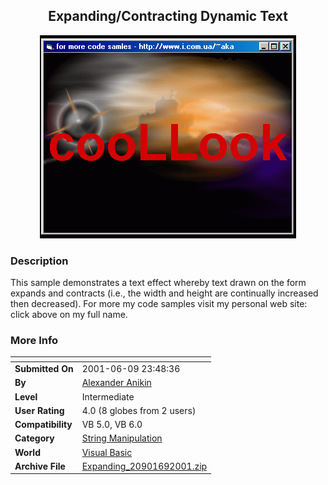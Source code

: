 ﻿<div align="center">

## Expanding/Contracting Dynamic Text

<img src="PIC2001691724251093.gif">
</div>

### Description

This sample demonstrates a text effect whereby text drawn on the form expands and contracts (i.e., the width and height are continually increased then decreased). For more my code samples visit my personal web site: click above on my full name.
 
### More Info
 


<span>             |<span>
---                |---
**Submitted On**   |2001-06-09 23:48:36
**By**             |[Alexander Anikin](https://github.com/Planet-Source-Code/PSCIndex/blob/master/ByAuthor/alexander-anikin.md)
**Level**          |Intermediate
**User Rating**    |4.0 (8 globes from 2 users)
**Compatibility**  |VB 5\.0, VB 6\.0
**Category**       |[String Manipulation](https://github.com/Planet-Source-Code/PSCIndex/blob/master/ByCategory/string-manipulation__1-5.md)
**World**          |[Visual Basic](https://github.com/Planet-Source-Code/PSCIndex/blob/master/ByWorld/visual-basic.md)
**Archive File**   |[Expanding\_20901692001\.zip](https://github.com/Planet-Source-Code/alexander-anikin-expanding-contracting-dynamic-text__1-23935/archive/master.zip)








